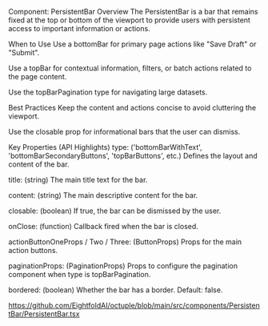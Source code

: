 Component: PersistentBar
Overview
The PersistentBar is a bar that remains fixed at the top or bottom of the viewport to provide users with persistent access to important information or actions.    

When to Use
Use a bottomBar for primary page actions like "Save Draft" or "Submit".    

Use a topBar for contextual information, filters, or batch actions related to the page content.    

Use the topBarPagination type for navigating large datasets.    

Best Practices
Keep the content and actions concise to avoid cluttering the viewport.    

Use the closable prop for informational bars that the user can dismiss.    

Key Properties (API Highlights)
type: ('bottomBarWithText', 'bottomBarSecondaryButtons', 'topBarButtons', etc.) Defines the layout and content of the bar.    

title: (string) The main title text for the bar.    

content: (string) The main descriptive content for the bar.    

closable: (boolean) If true, the bar can be dismissed by the user.    

onClose: (function) Callback fired when the bar is closed.    

actionButtonOneProps / Two / Three: (ButtonProps) Props for the main action buttons.    

paginationProps: (PaginationProps) Props to configure the pagination component when type is topBarPagination.    

bordered: (boolean) Whether the bar has a border. Default: false.    

https://github.com/EightfoldAI/octuple/blob/main/src/components/PersistentBar/PersistentBar.tsx
